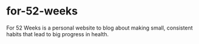 # for-52-weeks

For 52 Weeks is a personal website to blog about making small, consistent habits that lead to big progress in health.
